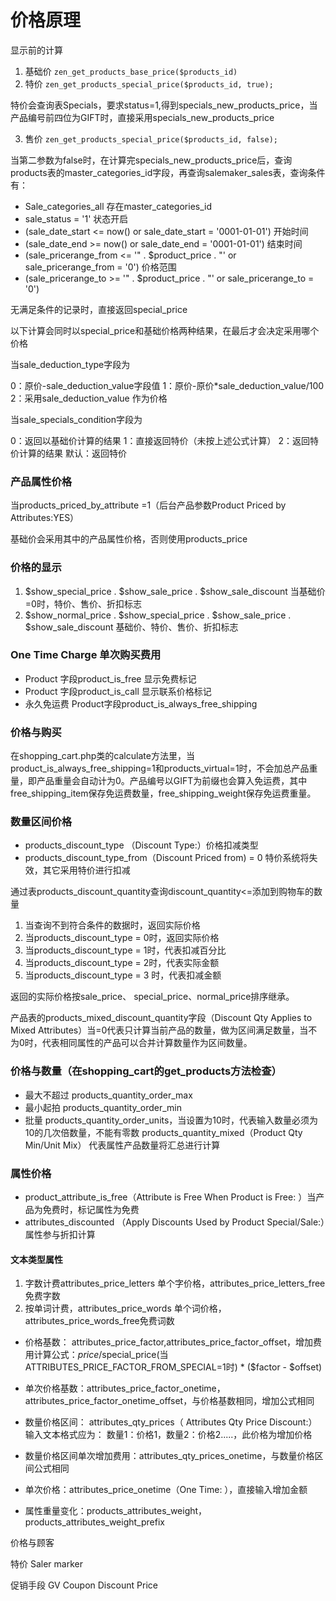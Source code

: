 # 价格原理

显示前的计算

1. 基础价 `zen_get_products_base_price($products_id)`
2. 特价 `zen_get_products_special_price($products_id, true);`

特价会查询表Specials，要求status=1,得到specials_new_products_price，当产品编号前四位为GIFT时，直接采用specials_new_products_price

3. 售价 `zen_get_products_special_price($products_id, false);`

当第二参数为false时，在计算完specials_new_products_price后，查询products表的master_categories_id字段，再查询salemaker_sales表，查询条件有：

- Sale_categories_all 存在master_categories_id
- sale_status = '1'  状态开启
- (sale_date_start <= now() or sale_date_start = '0001-01-01')  开始时间
- (sale_date_end >= now() or sale_date_end = '0001-01-01')  结束时间
- (sale_pricerange_from <= '" . $product_price . "' or sale_pricerange_from = '0')  价格范围
- (sale_pricerange_to >= '" . $product_price . "' or sale_pricerange_to = '0')

无满足条件的记录时，直接返回special_price

以下计算会同时以special_price和基础价格两种结果，在最后才会决定采用哪个价格

当sale_deduction_type字段为

0：原价-sale_deduction_value字段值
1：原价-原价*sale_deduction_value/100
2：采用sale_deduction_value 作为价格

当sale_specials_condition字段为

0：返回以基础价计算的结果
1：直接返回特价（未按上述公式计算）
2：返回特价计算的结果
默认：返回特价

### 产品属性价格

当products_priced_by_attribute =1（后台产品参数Product Priced by Attributes:YES）

基础价会采用其中的产品属性价格，否则使用products_price

### 价格的显示

1. $show_special_price . $show_sale_price . $show_sale_discount 当基础价=0时，特价、售价、折扣标志
2. $show_normal_price . $show_special_price . $show_sale_price . $show_sale_discount 基础价、特价、售价、折扣标志


### One Time Charge 单次购买费用

- Product 字段product_is_free 显示免费标记
- Product 字段product_is_call 显示联系价格标记
- 永久免运费 Product字段product_is_always_free_shipping

### 价格与购买

在shopping_cart.php类的calculate方法里，当product_is_always_free_shipping=1和products_virtual=1时，不会加总产品重量，即产品重量会自动计为0。产品编号以GIFT为前缀也会算入免运费，其中free_shipping_item保存免运费数量，free_shipping_weight保存免运费重量。

### 数量区间价格

- products_discount_type （Discount Type:）价格扣减类型
- products_discount_type_from（Discount Priced from) = 0 特价系统将失效，其它采用特价进行扣减

通过表products_discount_quantity查询discount_quantity<=添加到购物车的数量

1. 当查询不到符合条件的数据时，返回实际价格
2. 当products_discount_type = 0时，返回实际价格
3. 当products_discount_type = 1时，代表扣减百分比
4. 当products_discount_type = 2时，代表实际金额
5. 当products_discount_type = 3 时，代表扣减金额

返回的实际价格按sale_price、 special_price、normal_price排序继承。

产品表的products_mixed_discount_quantity字段（Discount Qty Applies to Mixed Attributes）当=0代表只计算当前产品的数量，做为区间满足数量，当不为0时，代表相同属性的产品可以合并计算数量作为区间数量。

### 价格与数量（在shopping_cart的get_products方法检查）

- 最大不超过 products_quantity_order_max 
- 最小起拍 products_quantity_order_min
- 批量 products_quantity_order_units，当设置为10时，代表输入数量必须为10的几次倍数量，不能有零数
products_quantity_mixed（Product Qty Min/Unit Mix） 代表属性产品数量将汇总进行计算

### 属性价格

- product_attribute_is_free（Attribute is Free When Product is Free: ）当产品为免费时，标记属性为免费
- attributes_discounted （Apply Discounts Used by Product Special/Sale:）属性参与折扣计算

#### 文本类型属性

1. 字数计费attributes_price_letters 单个字价格，attributes_price_letters_free免费字数
2. 按单词计费，attributes_price_words 单个词价格，attributes_price_words_free免费词数

- 价格基数： attributes_price_factor,attributes_price_factor_offset，增加费用计算公式：$price/$special_price(当ATTRIBUTES_PRICE_FACTOR_FROM_SPECIAL=1时) * ($factor - $offset)
- 单次价格基数：attributes_price_factor_onetime，attributes_price_factor_onetime_offset，与价格基数相同，增加公式相同

- 数量价格区间： attributes_qty_prices（ Attributes Qty Price Discount:）输入文本格式应为： 数量1：价格1，数量2：价格2.....，此价格为增加价格
- 数量价格区间单次增加费用：attributes_qty_prices_onetime，与数量价格区间公式相同

- 单次价格：attributes_price_onetime（One Time: ），直接输入增加金额

- 属性重量变化：products_attributes_weight，products_attributes_weight_prefix



价格与顾客

特价
Saler marker

促销手段
GV
Coupon
Discount Price